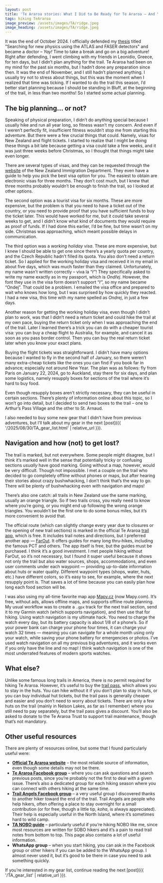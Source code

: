 ```yaml
---
layout: post
title: 'Te Araroa stories: What I Did to Be Ready for Te Araroa – And You Can Too'
tags: hiking TeAraroa
image_preview: /assets/images/TA/ridge.jpeg
image_heading: /assets/images/TA/ridge.jpeg
---
```


It was the end of October 2024. I officially defended my [thesis](https://repository.cern/records/wp9p0-hkk75) titled "Searching for new physics using the ATLAS and FASER detectors" and became a doctor – *Yay!* Time to take a break and go on a big adventure! Right after defending, I went climbing with my friends in Leonidio, Greece, for ten days, but I didn’t plan anything for the trail. Te Araroa had been on my mind for the past six months, but I hadn’t done any preparation since then. It was the end of November, and I still hadn’t planned anything. I usually try not to stress about things, but this was the moment when I realized that time was ticking. If I wanted to do the trail this season, I’d better start planning because I should be standing in Bluff, at the beginning of the trail, in less than two months! So I started some actual planning.

## The big planning... or not?

Speaking of physical preparation, I didn’t do anything special because I usually hike and run all year long, so fitness wasn’t my concern. And even if I weren’t perfectly fit, insufficient fitness wouldn’t stop me from starting this adventure. But there were a few crucial things that could. Namely, visas for New Zealand and flight tickets. I started to realize that I might be doing these things a bit late because getting a visa could take a few weeks, and it was just three weeks before Christmas, so I thought that things might take even longer.

There are several types of visas, and they can be requested through the [website](https://www.immigration.govt.nz/visas/?page=1) of the New Zealand Immigration Department. They even have a guide to help you pick the best visa option for you. The easiest to obtain are electronic visas for three months. They don’t cost much, but I knew that three months probably wouldn’t be enough to finish the trail, so I looked at other options.  

The second option was a tourist visa for six months. These are more expensive, but the problem is that you need to have a ticket out of the country, or you need to provide proof that you have sufficient funds to buy the ticket later. This would have worked for me, but it could take several weeks to get, and I didn’t know what kind of documents they would require as proof of funds. If I had done this earlier, I’d be fine, but time wasn’t on my side. Christmas was approaching, which meant possible delays in communication.  

The third option was a *working holiday visa*. These are more expensive, but I knew I should be able to get one since there’s a yearly quota per country, and the Czech Republic hadn’t filled its quota. You also don’t need a return ticket. So I applied for the working holiday visa and received it in my email in about five days, which was much faster than they claimed. Unfortunately, my name wasn’t written correctly – viva la “ř”! They specifically asked to write my name exactly as in my passport, which is *Ondřej*. However, the font they use in the visa form doesn’t support “ř”, so my name became “Ondej”. That could be a problem. I emailed the visa office and prepared to wait who knows how long, but I was surprised by how quickly they reacted. I had a new visa, this time with my name spelled as *Ondrej*, in just a few days.

Another reason for getting the working holiday visa, even though I didn’t plan to work, was that I didn’t need a return ticket and could hike the trail at my own pace, buying the return ticket only when I was approaching the end of the trail. Later I learned there’s a trick you can do with a cheaper tourist visa: you can buy a cheap flight to Australia, for example, and cancel it as soon as you pass border control. Then you can buy the real return ticket later when you know your exact plans.

Buying the flight tickets was straightforward. I didn’t have many options because I wanted to fly in the second half of January, so there weren’t many extra-cheap tickets like the ones you can find if you book far in advance; especially not around New Year. The plan was as follows: fly from Paris on January 22, 2024, go to Auckland, stay there for six days, and plan some logistics, namely resupply boxes for sections of the trail where it’s hard to buy food.

Even though resupply boxes aren’t strictly necessary, they can be useful in certain sections. There’s plenty of information online about this topic, so I won’t go into detail, but I decided to send two boxes to the trail – one to Arthur’s Pass Village and the other to St. Arnaud.

I also needed to buy some new gear that I didn’t have from previous adventures, but I’ll talk about my gear in the next [post]({{ '/2025/08/30/TA_gear_list.html' | relative_url }}).

## Navigation and how (not) to get lost?

The trail is marked, but not everywhere. Some people might disagree, but I think it’s marked well in the sense that potentially tricky or confusing sections *usually* have good marking. Going without a map, however, would be very difficult. Though not impossible. I met a couple on the trail who decided to go completely offline without phones or maps, but after hearing their stories about crazy bushwhacking, I don’t think that’s the way to go. There will be plenty of bushwhacking even *with* navigation and maps!  

There’s also one catch: all trails in New Zealand use the same marking, usually an orange triangle. So if two trails cross, you really need to know where you’re going, or you might end up following the wrong orange triangles. You wouldn’t be the first one to do some bonus miles, but it’s more convenient to avoid that.

The official route (which can slightly change every year due to closures or the opening of new trail sections) is marked in the official Te Araroa [trail app](https://www.teararoa.org.nz/the-trail-app/), which is free. It includes trail notes and directions, but I preferred another app — [FarOut](https://faroutguides.com/). It offers guides for many long thru-hikes, including the famous PCT and others. The app itself is free, but the guides must be purchased. I think it’s a good investment. I met people hiking without FarOut, so it’s not necessary, but I found it super useful because it shows not only the trail but also water sources, shops, accommodations, and even user comments under each waypoint — providing up-to-date information about huts or water quality. Different waypoint types (shops, water, huts, etc.) have different colors, so it’s easy to see, for example, where the next resupply point is. That saves a lot of time because you can easily plan how long each food section will be.

I was also using my all-time favorite map app [Mapy.cz](https://mapy.com/en/turisticka?mobilepromo=1&x=11.3817622&y=48.5563849&z=7) (now Mapy.com). It’s free, without ads, allows offline maps, and supports offline route planning. My usual workflow was to create a `.gpx` track for the next trail section, send it to my Garmin watch (which supports navigation), and then use that for hiking. Using watch navigation is my ultimate hack. You need to charge the watch every day, but its battery capacity is about 1/8 of a phone’s. So if your power bank can charge your phone four times, it can charge your watch 32 times — meaning you can navigate for a whole month using only your watch, while saving your phone battery for emergencies or photos. I’ve used watch navigation on all my previous big adventures, and it works even if you only have the line and no map! I think watch navigation is one of the most underrated features of modern sports watches.

## What else?

Unlike some famous long trails in America, there is no permit required for hiking Te Araroa. However, it’s useful to buy the [trail pass](https://www.teararoa.org.nz/the-trail-pass/), which allows you to stay in the huts. You can hike without it if you don’t plan to stay in huts, or you can buy individual hut tickets, but the trail pass is generally cheaper and easier and you don’t need to worry about tickets. There are only a few huts on the trail (mainly in Nelson Lakes, as far as I remember) where you still need to pay separately, but the trail pass gives a discount. You’ll also be asked to donate to the Te Araroa Trust to support trail maintenance, though that’s not mandatory.

## Other useful resources

There are plenty of resources online, but some that I found particularly useful were:

* [**Official Te Araroa website**](https://www.teararoa.org.nz/) – the most reliable source of information, even though some details may not be there.
* [**Te Araroa Facebook group**](https://www.facebook.com/groups/26638669574) – where you can ask questions and search previous posts, since you’re probably not the first to deal with a given issue. There’s also a dedicated group for each hiking season where you can connect with others hiking at the same time.
* [**Trail Angels Facebook group**](https://www.facebook.com/groups/157838391506149) – a very useful group I discovered thanks to another hiker toward the end of the trail. Trail Angels are people who help hikers, often offering a place to stay overnight for a small contribution (or for free, though a little tip, *koha*, is always appreciated). Their help is especially useful in the North Island, where it’s sometimes hard to wild camp.
* [**TA NOBO guide**](https://teararoanobo.net/) – particularly useful if you’re hiking NOBO like me, since most resources are written for SOBO hikers and it’s a pain to read trail notes from bottom to top. This page also contains a lot of useful information.
* **WhatsApp group** – when you start hiking, you can ask in the Facebook group or other hikers if you can be added to the WhatsApp group. I almost never used it, but it’s good to be there in case you need to ask something quickly.

If you’re interested in my gear list, continue reading the next [post]({{ '/TA_gear_list' | relative_url }}).



